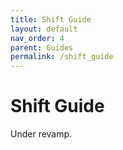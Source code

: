 ```yaml
---
title: Shift Guide
layout: default
nav_order: 4
parent: Guides
permalink: /shift_guide
---
```


# Shift Guide

Under revamp.

